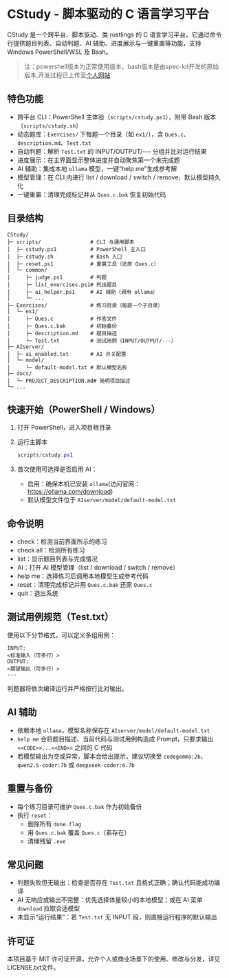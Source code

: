 # CStudy - 脚本驱动的 C 语言学习平台

CStudy 是一个跨平台、脚本驱动、类 rustlings 的 C 语言学习平台。它通过命令行提供题目列表、自动判题、AI 辅助、进度展示与一键重置等功能，支持 Windows PowerShell/WSL 及 Bash。
> 注：powershell版本为正常使用版本，bash版本是由spec-kit开发的原始版本,开发过程已上传至[个人网站](https://www.shanchuann.cn/2025/10/18/spec-kit/)

## 特色功能

- 跨平台 CLI：PowerShell 主体验（`scripts/cstudy.ps1`），附带 Bash 版本（`scripts/cstudy.sh`）
- 动态题库：`Exercises/` 下每题一个目录（如 `ex1/`），含 `Ques.c`、`description.md`、`Test.txt`
- 自动判题：解析 `Test.txt` 的 INPUT/OUTPUT/--- 分组并比对运行结果
- 进度展示：在主界面显示整体进度并自动聚焦第一个未完成题
- AI 辅助：集成本地 `ollama` 模型，一键“help me”生成参考解
- 模型管理：在 CLI 内进行 list / download / switch / remove，默认模型持久化
- 一键重置：清理完成标记并从 `Ques.c.bak` 恢复初始代码

## 目录结构

```text
CStudy/
├─ scripts/                # CLI 与通用脚本
│  ├─ cstudy.ps1           # PowerShell 主入口
│  ├─ cstudy.sh            # Bash 入口
│  ├─ reset.ps1            # 重置工具（还原 Ques.c）
│  └─ common/
│     ├─ judge.ps1         # 判题
│     ├─ list_exercises.ps1# 列出题目
│     ├─ ai_helper.ps1     # AI 辅助（调用 ollama）
│     └─ ...
├─ Exercises/              # 练习目录（每题一个子目录）
│  └─ ex1/
│     ├─ Ques.c            # 作答文件
│     ├─ Ques.c.bak        # 初始备份
│     ├─ description.md    # 题目描述
│     └─ Test.txt          # 测试用例（INPUT/OUTPUT/---）
├─ AIserver/
│  ├─ ai_enabled.txt       # AI 开关配置
│  └─ model/
│     └─ default-model.txt # 默认模型名称
├─ docs/
│  └─ PROJECT_DESCRIPTION.md# 简明项目描述
└─ ...
```

## 快速开始（PowerShell / Windows）

1. 打开 PowerShell，进入项目根目录
2. 运行主脚本

   ```powershell
   scripts/cstudy.ps1
   ```

3. 首次使用可选择是否启用 AI：
   - 启用：确保本机已安装 `ollama`(访问官网：<https://ollama.com/download>)
   - 默认模型文件位于 `AIserver/model/default-model.txt`

## 命令说明

- check：检测当前界面所示的练习
- check all：检测所有练习
- list：显示题目列表与完成情况
- AI：打开 AI 模型管理（list / download / switch / remove）
- help me：选择练习后调用本地模型生成参考代码
- reset：清理完成标记并用 `Ques.c.bak` 还原 `Ques.c`
- quit：退出系统

## 测试用例规范（Test.txt）

使用以下分节格式，可以定义多组用例：

```text
INPUT:
<标准输入（可多行）>
OUTPUT:
<期望输出（可多行）>
---
```

判题器将依次编译运行并严格按行比对输出。

## AI 辅助

- 依赖本地 `ollama`，模型名称保存在 `AIserver/model/default-model.txt`
- `help me` 会将题目描述、当前代码与测试用例构造成 Prompt，只要求输出 `<<CODE>>...<<END>>` 之间的 C 代码
- 若模型输出为空或异常，脚本会给出提示，建议切换至 `codegemma:2b`、`qwen2.5-coder:7b` 或 `deepseek-coder:6.7b`

## 重置与备份

- 每个练习目录可维护 `Ques.c.bak` 作为初始备份
- 执行 `reset`：
  - 删除所有 `done.flag`
  - 用 `Ques.c.bak` 覆盖 `Ques.c`（若存在）
  - 清理残留 `.exe`

## 常见问题

- 判题失败但无输出：检查是否存在 `Test.txt` 且格式正确；确认代码能成功编译
- AI 无响应或输出不完整：优先选择体量较小的本地模型；或在 AI 菜单 `download` 拉取合适模型
- 未显示“运行结果”：若 `Test.txt` 无 INPUT 段，则直接运行程序的默认输出

## 许可证

本项目基于 MIT 许可证开源，允许个人或商业场景下的使用、修改与分发，详见LICENSE.txt文件。

